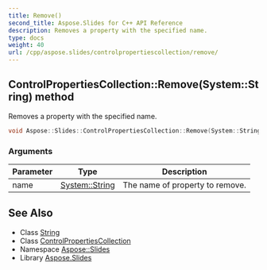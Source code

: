 ```yaml
---
title: Remove()
second_title: Aspose.Slides for C++ API Reference
description: Removes a property with the specified name.
type: docs
weight: 40
url: /cpp/aspose.slides/controlpropertiescollection/remove/
---
```

## ControlPropertiesCollection::Remove(System::String) method


Removes a property with the specified name.

```cpp
void Aspose::Slides::ControlPropertiesCollection::Remove(System::String name) override
```


### Arguments

| Parameter | Type | Description |
| --- | --- | --- |
| name | [System::String](../../../system/string/) | The name of property to remove. |

## See Also

* Class [String](../../system/string/)
* Class [ControlPropertiesCollection](./)
* Namespace [Aspose::Slides](../)
* Library [Aspose.Slides](../../)